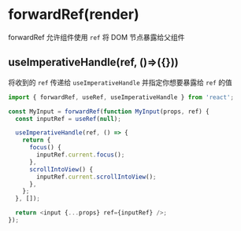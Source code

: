 # forwardRef(render)

forwardRef 允许组件使用 `ref` 将 DOM 节点暴露给父组件

## useImperativeHandle(ref, ()=>({}))

将收到的 `ref` 传递给 `useImperativeHandle` 并指定你想要暴露给 `ref` 的值

```js
import { forwardRef, useRef, useImperativeHandle } from 'react';

const MyInput = forwardRef(function MyInput(props, ref) {
  const inputRef = useRef(null);

  useImperativeHandle(ref, () => {
    return {
      focus() {
        inputRef.current.focus();
      },
      scrollIntoView() {
        inputRef.current.scrollIntoView();
      },
    };
  }, []);

  return <input {...props} ref={inputRef} />;
});
```
